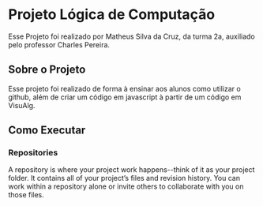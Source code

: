 # Projeto Lógica de Computação

Esse Projeto foi realizado por Matheus Silva da Cruz, da turma 2a, auxiliado pelo professor Charles Pereira.

## Sobre o Projeto

Esse projeto foi realizado de forma à ensinar aos alunos como utilizar o github, além de criar um código em javascript à partir de um código em VisuAlg.

## Como Executar



### Repositories

A repository is where your project work happens--think of it as your project folder. It contains all of your project’s files and revision history.  You can work within a repository alone or invite others to collaborate with you on those files.